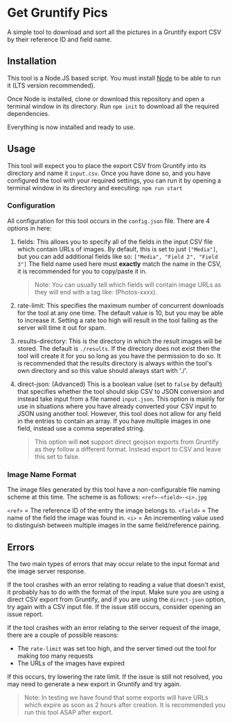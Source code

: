 # Get Gruntify Pics
A simple tool to download and sort all the pictures in a Gruntify export CSV by their reference ID and field name. 

## Installation
This tool is a Node.JS based script. You must install [Node](https://nodejs.org/en/) to be able to run it (LTS version recommended).

Once Node is installed, clone or download this repository and open a terminal window in its directory.
Run ```npm init``` to download all the required dependencies. 

Everything is now installed and ready to use.

## Usage
This tool will expect you to place the export CSV from Gruntify into its directory and name it ```input.csv```. Once you have done so, and you have configured the tool with your required settings, you can run it by opening a terminal window in its directory and executing:
```npm run start```

### Configuration
All configuration for this tool occurs in the ```config.json``` file. There are 4 options in here:
1. fields: 
    This allows you to specify all of the fields in the input CSV file which contain URLs of images. By default, this is set to just ```["Media"]```, but you can add additional fields like so: 
    ```["Media", "Field 2", "Field 3"]```
    The field name used here must **exactly** match the name in the CSV, it is recommended for you to copy/paste it in.
    > Note: You can usually tell which fields will contain image URLs as they will end with a tag like: (Photos-xxxx).

2. rate-limit:
    This specifies the maximum number of concurrent downloads for the tool at any one time. The default value is 10, but you may be able to increase it. Setting a rate too high will result in the tool failing as the server will time it out for spam.

3. results-directory:
    This is the directory in which the result images will be stored. The default is ```./results```. If the directory does not exist then the tool will create it for you so long as you have the permission to do so. It is recommended that the results directory is always within the tool's own directory and so this value should always start with './'.

4. direct-json: (Advanced)
    This is a boolean value (set to ```false``` by default) that specifies whether the tool should skip CSV to JSON conversion and instead take input from a file named ```input.json```. This option is mainly for use in situations where you have already converted your CSV input to JSON using another tool. However, this tool does not allow for any field in the entries to contain an array. If you have multiple images in one field, instead use a comma seperated string. 
    >This option will **not** support direct geojson exports from Gruntify as they follow a different format. Instead export to CSV and leave this set to false.

### Image Name Format
The image files generated by this tool have a non-configurable file naming scheme at this time. The scheme is as follows:
```<ref>-<field>-<i>.jpg```

```<ref>``` = The reference ID of the entry the image belongs to.
```<field>``` = The name of the field the image was found in.
```<i>``` = An incrementing value used to distinguish between multiple images in the same field/reference pairing.

## Errors
The two main types of errors that may occur relate to the input format and the image server response.

If the tool crashes with an error relating to reading a value that doesn't exist, it probably has to do with the format of the input. Make sure you are using a direct CSV export from Gruntify, and if you are using the ```direct-json``` option, try again with a CSV input file. If the issue still occurs, consider opening an issue report. 

If the tool crashes with an error relating to the server request of the image, there are a couple of possible reasons:
- The ```rate-limit``` was set too high, and the server timed out the tool for making too many requests
- The URLs of the images have expired

If this occurs, try lowering the rate limit. If the issue is still not resolved, you may need to generate a new export in Gruntify and try again.
>Note: In testing we have found that some exports will have URLs which expire as soon as 2 hours after creation. It is recommended you run this tool ASAP after export.
